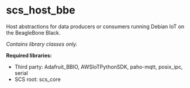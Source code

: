 # scs_host_bbe
Host abstractions for data producers or consumers running Debian IoT on the BeagleBone Black.

_Contains library classes only._

**Required libraries:** 

* Third party: Adafruit_BBIO, AWSIoTPythonSDK, paho-mqtt, posix_ipc, serial
* SCS root: scs_core

